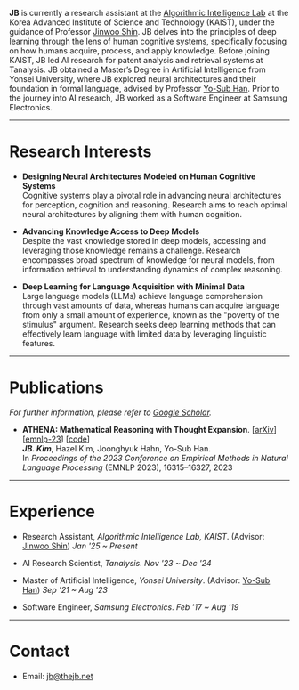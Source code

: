 **JB** is currently a research assistant at the [Algorithmic Intelligence Lab](https://alinlab.kaist.ac.kr/) at the Korea Advanced Institute of Science and Technology (KAIST), under the guidance of Professor [Jinwoo Shin](https://alinlab.kaist.ac.kr/shin.html). JB delves into the principles of deep learning through the lens of human cognitive systems, specifically focusing on how humans acquire, process, and apply knowledge. Before joining KAIST, JB led AI research for patent analysis and retrieval systems at Tanalysis. JB obtained a Master’s Degree in Artificial Intelligence from Yonsei University, where JB explored neural architectures and their foundation in formal language, advised by Professor [Yo-Sub Han](https://toc.yonsei.ac.kr/~emmous/). Prior to the journey into AI research, JB worked as a Software Engineer at Samsung Electronics.

---

# Research Interests

- **Designing Neural Architectures Modeled on Human Cognitive Systems** \
Cognitive systems play a pivotal role in advancing neural architectures for perception, cognition and reasoning. Research aims to reach optimal neural architectures by aligning them with human cognition.

- **Advancing Knowledge Access to Deep Models** \
Despite the vast knowledge stored in deep models, accessing and leveraging those knowledge remains a challenge. Research encompasses broad spectrum of knowledge for neural models, from information retrieval to understanding dynamics of complex reasoning.

- **Deep Learning for Language Acquisition with Minimal Data** \
Large language models (LLMs) achieve language comprehension through vast amounts of data, whereas humans can acquire language from only a small amount of experience, known as the "poverty of the stimulus" argument. Research seeks deep learning methods that can effectively learn language with limited data by leveraging linguistic features.

---

# Publications

*For further information, please refer to [Google Scholar](https://scholar.google.com/citations?user=SQYbgngAAAAJ).*

- **ATHENA: Mathematical Reasoning with Thought Expansion**. [[arXiv](https://arxiv.org/abs/2311.01036)] [[emnlp-23](https://aclanthology.org/2023.emnlp-main.1014/)] [[code](https://github.com/the-jb/athena-math)] \
***JB. Kim***, Hazel Kim, Joonghyuk Hahn, Yo-Sub Han. \
In *Proceedings of the 2023 Conference on Empirical Methods in Natural Language Processing* (EMNLP 2023), 16315–16327, 2023

---

# Experience

- Research Assistant, *Algorithmic Intelligence Lab, KAIST*. (Advisor: [Jinwoo Shin](https://alinlab.kaist.ac.kr/shin.html))
  <em class="date" style="display: inline; white-space: nowrap;">Jan '25 ~ Present</em>

- AI Research Scientist, *Tanalysis*.
  <em class="date" style="display: inline; white-space: nowrap;">Nov '23 ~ Dec '24</em>

- Master of Artificial Intelligence, *Yonsei University*. (Advisor: [Yo-Sub Han](https://toc.yonsei.ac.kr/~emmous/))
  <em class="date" style="display: inline; white-space: nowrap;">Sep '21 ~ Aug '23</em>

- Software Engineer, *Samsung Electronics*.
  <em class="date" style="display: inline; white-space: nowrap;">Feb '17 ~ Aug '19</em>

---

# Contact
- Email: jb@thejb.net
